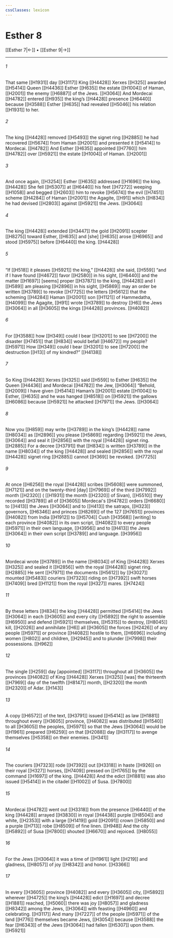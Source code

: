 ```yaml
---
cssClasses: lexicon
---
```


# Esther 8

[[Esther 7|←]] • [[Esther 9|→]]

---

###### 1
That same [[H1931]] day [[H3117]] King [[H4428]] Xerxes [[H325]] awarded [[H5414]] Queen [[H4436]] Esther [[H635]] the estate [[H1004]] of Haman, [[H2001]] the enemy [[H6887]] of the Jews. [[H3064]] And Mordecai [[H4782]] entered [[H935]] the king’s [[H4428]] presence [[H6440]] because [[H3588]] Esther [[H635]] had revealed [[H5046]] his relation [[H1931]] to her. 

###### 2
The king [[H4428]] removed [[H5493]] the signet ring [[H2885]] he had recovered [[H5674]] from Haman [[H2001]] and presented it [[H5414]] to Mordecai. [[H4782]] And Esther [[H635]] appointed [[H7760]] him [[H4782]] over [[H5921]] the estate [[H1004]] of Haman. [[H2001]]

###### 3
And once again, [[H3254]] Esther [[H635]] addressed [[H1696]] the king. [[H4428]] She fell [[H5307]] at [[H6440]] his feet [[H7272]] weeping [[H1058]] and begged [[H2603]] him to revoke [[H5674]] the evil [[H7451]] scheme [[H4284]] of Haman [[H2001]] the Agagite, [[H91]] which [[H834]] he had devised [[H2803]] against [[H5921]] the Jews. [[H3064]]

###### 4
The king [[H4428]] extended [[H3447]] the gold [[H2091]] scepter [[H8275]] toward Esther, [[H635]] and [she] [[H635]] arose [[H6965]] and stood [[H5975]] before [[H6440]] the king. [[H4428]]

###### 5
“If [[H518]] it pleases [[H5921]] the king,” [[H4428]] she said, [[H559]] “and if I have found [[H4672]] favor [[H2580]] in his sight, [[H6440]] and the matter [[H1697]] [seems] proper [[H3787]] to the king, [[H4428]] and I [[H589]] am pleasing [[H2896]] in his sight, [[H5869]] may an order be written [[H3789]] to revoke [[H7725]] the letters [[H5612]] that the scheming [[H4284]] Haman [[H2001]] son [[H1121]] of Hammedatha, [[H4099]] the Agagite, [[H91]] wrote [[H3789]] to destroy [[H6]] the Jews [[H3064]] in all [[H3605]] the kings [[H4428]] provinces. [[H4082]]

###### 6
For [[H3588]] how [[H349]] could I bear [[H3201]] to see [[H7200]] the disaster [[H7451]] that [[H834]] would befall [[H4672]] my people? [[H5971]] How [[H349]] could I bear [[H3201]] to see [[H7200]] the destruction [[H13]] of my kindred?” [[H4138]]

###### 7
So King [[H4428]] Xerxes [[H325]] said [[H559]] to Esther [[H635]] the Queen [[H4436]] and Mordecai [[H4782]] the Jew, [[H3064]] “Behold, [[H2009]] I have given [[H5414]] Haman’s [[H2001]] estate [[H1004]] to Esther, [[H635]] and he was hanged [[H8518]] on [[H5921]] the gallows [[H6086]] because [[H5921]] he attacked [[H7971]] the Jews. [[H3064]]

###### 8
Now you [[H859]] may write [[H3789]] in the king’s [[H4428]] name [[H8034]] as [[H2896]] you please [[H5869]] regarding [[H5921]] the Jews, [[H3064]] and seal it [[H2856]] with the royal [[H4428]] signet ring. [[H2885]] For a decree [[H3791]] that [[H834]] is written [[H3789]] in the name [[H8034]] of the king [[H4428]] and sealed [[H2856]] with the royal [[H4428]] signet ring [[H2885]] cannot [[H369]] be revoked. [[H7725]]

###### 9
At once [[H6256]] the royal [[H4428]] scribes [[H5608]] were summoned, [[H7121]] and on the twenty-third [day] [[H7969]] of the third [[H7992]] month [[H2320]] ( [[H1931]] the month [[H2320]] of Sivan), [[H5510]] they recorded [[H3789]] all of [[H3605]] Mordecai's [[H4782]] orders [[H6680]] to [[H413]] the Jews [[H3064]] and to [[H413]] the satraps, [[H323]] governors, [[H6346]] and princes [[H8269]] of the 127 [[H7651]] provinces [[H4082]] from India [[H1912]] to [[H5704]] Cush [[H3568]] [writing] to each province [[H4082]] in its own script, [[H4082]] to every people [[H5971]] in their own language, [[H3956]] and to [[H413]] the Jews [[H3064]] in their own script [[H3789]] and language. [[H3956]]

###### 10
Mordecai wrote [[H3789]] in the name [[H8034]] of King [[H4428]] Xerxes [[H325]] and sealed it [[H2856]] with the royal [[H4428]] signet ring. [[H2885]] He sent [[H7971]] the documents [[H5612]] by [[H3027]] mounted [[H5483]] couriers [[H7323]] riding on [[H7392]] swift horses [[H7409]] bred [[H1121]] from the royal [[H327]] mares. [[H7424]]

###### 11
By these letters [[H834]] the king [[H4428]] permitted [[H5414]] the Jews [[H3064]] in each [[H3605]] and every city [[H5892]] the right to assemble [[H6950]] and defend [[H5921]] themselves, [[H5315]] to destroy, [[H8045]] kill, [[H2026]] and annihilate [[H6]] all [[H3605]] the forces [[H2426]] of any people [[H5971]] or province [[H4082]] hostile to them, [[H6696]] including women [[H802]] and children, [[H2945]] and to plunder [[H7998]] their possessions. [[H962]]

###### 12
The single [[H259]] day [appointed] [[H3117]] throughout all [[H3605]] the provinces [[H4082]] of King [[H4428]] Xerxes [[H325]] [was] the thirteenth [[H7969]] day of the twelfth [[H8147]] month, [[H2320]] the month [[H2320]] of Adar. [[H143]]

###### 13
A copy [[H6572]] of the text, [[H3791]] issued [[H5414]] as law [[H1881]] throughout every [[H3605]] province, [[H4082]] was distributed [[H1540]] to all [[H3605]] the peoples, [[H5971]] so that the Jews [[H3064]] would be [[H1961]] prepared [[H6259]] on that [[H2088]] day [[H3117]] to avenge themselves [[H5358]] on their enemies. [[H341]]

###### 14
The couriers [[H7323]] rode [[H7392]] out [[H3318]] in haste [[H926]] on their royal [[H327]] horses, [[H7409]] pressed on [[H1765]] by the command [[H1697]] of the king. [[H4428]] And the edict [[H1881]] was also issued [[H5414]] in the citadel [[H1002]] of Susa. [[H7800]]

###### 15
Mordecai [[H4782]] went out [[H3318]] from the presence [[H6440]] of the king [[H4428]] arrayed [[H3830]] in royal [[H4438]] purple [[H8504]] and white, [[H2353]] with a large [[H1419]] gold [[H2091]] crown [[H5850]] and a purple [[H713]] robe [[H8509]] of fine linen. [[H948]] And the city [[H5892]] of Susa [[H7800]] shouted [[H6670]] and rejoiced. [[H8055]]

###### 16
For the Jews [[H3064]] it was a time of [[H1961]] light [[H219]] and gladness, [[H8057]] of joy [[H8342]] and honor. [[H3366]]

###### 17
In every [[H3605]] province [[H4082]] and every [[H3605]] city, [[H5892]] wherever [[H4725]] the king’s [[H4428]] edict [[H1697]] and decree [[H1881]] reached, [[H5060]] there was joy [[H8057]] and gladness [[H8342]] among the Jews, [[H3064]] with feasting [[H4960]] and celebrating. [[H3117]] And many [[H7227]] of the people [[H5971]] of the land [[H776]] themselves became Jews, [[H3054]] because [[H3588]] the fear [[H6343]] of the Jews [[H3064]] had fallen [[H5307]] upon them. [[H5921]]

